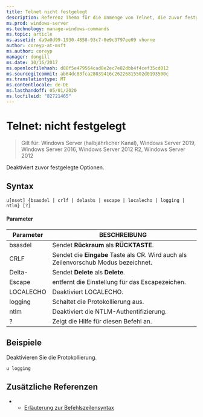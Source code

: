 ```yaml
---
title: Telnet nicht festgelegt
description: Referenz Thema für die Unmenge von Telnet, die zuvor festgelegte Optionen deaktiviert.
ms.prod: windows-server
ms.technology: manage-windows-commands
ms.topic: article
ms.assetid: da9a0d99-1930-4858-93c7-0e9c3797ee09 vhorne
author: coreyp-at-msft
ms.author: coreyp
manager: dongill
ms.date: 10/16/2017
ms.openlocfilehash: d88f5e479564cad8e2ec7e82dbb4f4cef35cd012
ms.sourcegitcommit: ab64dc83fca28039416c26226815502d0193500c
ms.translationtype: MT
ms.contentlocale: de-DE
ms.lasthandoff: 05/01/2020
ms.locfileid: "82721465"
---
```

# <a name="telnet-unset"></a>Telnet: nicht festgelegt

> Gilt für: Windows Server (halbjährlicher Kanal), Windows Server 2019, Windows Server 2016, Windows Server 2012 R2, Windows Server 2012

Deaktiviert zuvor festgelegte Optionen.   

## <a name="syntax"></a>Syntax  
```  
u[nset] {bsasdel | crlf | delasbs | escape | localecho | logging | ntlm} [?]  
```  
#### <a name="parameters"></a>Parameter  
|Parameter|BESCHREIBUNG|  
|-------|--------|  
|bsasdel|Sendet **Rückraum** als **RÜCKTASTE**.|  
|CRLF|Sendet die **Eingabe** Taste als CR. Wird auch als Zeilenvorschub Modus bezeichnet.|  
|Delta-|Sendet **Delete** als **Delete**.|  
|Escape|entfernt die Einstellung für das Escapezeichen.|  
|LOCALECHO|Deaktiviert LOCALECHO.|  
|logging|Schaltet die Protokollierung aus.|  
|ntlm|Deaktiviert die NTLM-Authentifizierung.|  
|?|Zeigt die Hilfe für diesen Befehl an.|  
## <a name="examples"></a>Beispiele  
Deaktivieren Sie die Protokollierung.  
```  
u logging  
```  
## <a name="additional-references"></a>Zusätzliche Referenzen  
-   - [Erläuterung zur Befehlszeilensyntax](command-line-syntax-key.md)  
